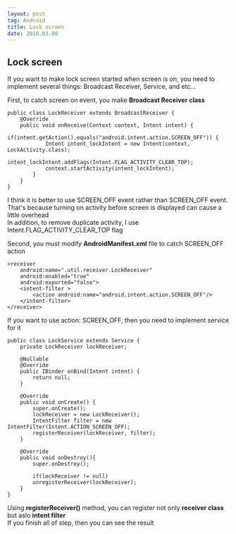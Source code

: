 ```yaml
---
layout: post 
tag: Android
title: Lock screen
date: 2018.03.08
---
```


## Lock screen  
If you want to make lock screen started when screen is on, you need to implement several things: Broadcast Receiver, Service, and etc...   

First, to catch screen on event, you make **Broadcast Receiver class**  
```
public class LockReceiver extends BroadcastReceiver {
	@Override
	public void onReceive(Context context, Intent intent) {
		if(intent.getAction().equals("android.intent.action.SCREEN_OFF")) {
			Intent intent_lockIntent = new Intent(context, LockActivity.class);
			intent_lockIntent.addFlags(Intent.FLAG_ACTIVITY_CLEAR_TOP);
			context.startActivity(intent_lockIntent);
		}
	}
}
```
I think it is better to use SCREEN_OFF event rather than SCREEN_OFF event. That's because turning on activity before screen is displayed can cause a little overhead   
In addition, to remove duplicate activity, I use Intent.FLAG_ACTIVITY_CLEAR_TOP flag  
  
Second, you must modify **AndroidManifest.xml** file to catch SCREEN_OFF action
```
<receiver
	android:name=".util.receiver.LockReceiver"
	android:enabled="true"
	android:exported="false">
	<intent-filter >
		<action android:name="android.intent.action.SCREEN_OFF"/>
	</intent-filter>
</receiver>
```
  
If you want to use action: SCREEN_OFF, then you need to implement service for it  
```
public class LockService extends Service {
	private LockReceiver lockReceiver;

	@Nullable
	@Override
	public IBinder onBind(Intent intent) {
		return null;
	}

	@Override
	public void onCreate() {
		super.onCreate();
		lockReceiver = new LockReceiver();
		IntentFilter filter = new IntentFilter(Intent.ACTION_SCREEN_OFF);
		registerReceiver(lockReceiver, filter);
	}

	@Override
	public void onDestroy(){
		super.onDestroy();

		if(lockReceiver != null)
		unregisterReceiver(lockReceiver);
	}
}
```
Using **registerReceiver()** method, you can register not only **receiver class** but aslo **intent filter**   
If you finish all of step, then you can see the result   